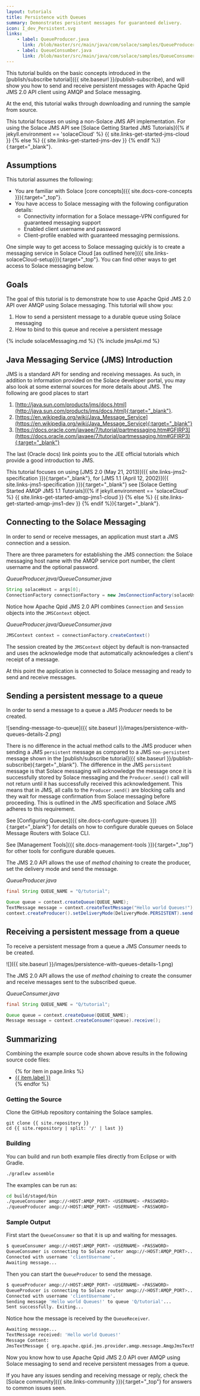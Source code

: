```yaml
---
layout: tutorials
title: Persistence with Queues
summary: Demonstrates persistent messages for guaranteed delivery.
icon: I_dev_Persistent.svg
links:
    - label: QueueProducer.java
      link: /blob/master/src/main/java/com/solace/samples/QueueProducer.java
    - label: QueueConsumber.java
      link: /blob/master/src/main/java/com/solace/samples/QueueConsumer.java
---
```


This tutorial builds on the basic concepts introduced in the [publish/subscribe tutorial]({{ site.baseurl }}/publish-subscribe), and will show you how to send and receive persistent messages with Apache Qpid JMS 2.0 API client using AMQP and Solace messaging.

At the end, this tutorial walks through downloading and running the sample from source.

This tutorial focuses on using a non-Solace JMS API implementation. For using the Solace JMS API see [Solace Getting Started JMS Tutorials]({% if jekyll.environment == 'solaceCloud' %}
  {{ site.links-get-started-jms-cloud }}
{% else %}
    {{ site.links-get-started-jms-dev }}
{% endif %}){:target="_blank"}.

## Assumptions

This tutorial assumes the following:

* You are familiar with Solace [core concepts]({{ site.docs-core-concepts }}){:target="_top"}.
* You have access to Solace messaging with the following configuration details:
    * Connectivity information for a Solace message-VPN configured for guaranteed messaging support
    * Enabled client username and password
    * Client-profile enabled with guaranteed messaging permissions.

One simple way to get access to Solace messaging quickly is to create a messaging service in Solace Cloud [as outlined here]({{ site.links-solaceCloud-setup}}){:target="_top"}. You can find other ways to get access to Solace messaging below.

## Goals

The goal of this tutorial is to demonstrate how to use Apache Qpid JMS 2.0 API over AMQP using Solace messaging. This tutorial will show you:

1.  How to send a persistent message to a durable queue using Solace messaging
2.  How to bind to this queue and receive a persistent message

{% include solaceMessaging.md %}
{% include jmsApi.md %}

## Java Messaging Service (JMS) Introduction

JMS is a standard API for sending and receiving messages. As such, in addition to information provided on the Solace developer portal, you may also look at some external sources for more details about JMS. The following are good places to start

1. [http://java.sun.com/products/jms/docs.html](http://java.sun.com/products/jms/docs.html){:target="_blank"}.
2. [https://en.wikipedia.org/wiki/Java_Message_Service](https://en.wikipedia.org/wiki/Java_Message_Service){:target="_blank"}
3. [https://docs.oracle.com/javaee/7/tutorial/partmessaging.htm#GFIRP3](https://docs.oracle.com/javaee/7/tutorial/partmessaging.htm#GFIRP3){:target="_blank"}

The last (Oracle docs) link points you to the JEE official tutorials which provide a good introduction to JMS.

This tutorial focuses on using [JMS 2.0 (May 21, 2013)]({{ site.links-jms2-specification }}){:target="_blank"}, for [JMS 1.1 (April 12, 2002)]({{ site.links-jms1-specification }}){:target="_blank"} see [Solace Getting Started AMQP JMS 1.1 Tutorials]({% if jekyll.environment == 'solaceCloud' %}
  {{ site.links-get-started-amqp-jms1-cloud }}
{% else %}
    {{ site.links-get-started-amqp-jms1-dev }}
{% endif %}){:target="_blank"}.

## Connecting to the Solace Messaging

In order to send or receive messages, an application must start a JMS connection and a session.

There are three parameters for establishing the JMS connection: the Solace messaging host name with the AMQP service port number, the client username and the optional password.

*QueueProducer.java/QueueConsumer.java*
```java
String solaceHost = args[0];
ConnectionFactory connectionFactory = new JmsConnectionFactory(solaceUsername, solacePassword, solaceHost);
```

Notice how Apache Qpid JMS 2.0 API combines `Connection` and `Session` objects into the `JMSContext` object.

*QueueProducer.java/QueueConsumer.java*
```java
JMSContext context = connectionFactory.createContext()
```

The session created by the `JMSContext` object by default is non-transacted and uses the acknowledge mode that automatically acknowledges a client's receipt of a message.

At this point the application is connected to Solace messaging and ready to send and receive messages.

## Sending a persistent message to a queue

In order to send a message to a queue a JMS *Producer* needs to be created.

![sending-message-to-queue]({{ site.baseurl }}/images/persistence-with-queues-details-2.png)

There is no difference in the actual method calls to the JMS producer when sending a JMS `persistent` message as compared to a JMS `non-persistent` message shown in the [publish/subscribe tutorial]({{ site.baseurl }}/publish-subscribe){:target="_blank"}. The difference in the JMS `persistent` message is that Solace messaging will acknowledge the message once it is successfully stored by Solace messaging and the `Producer.send()` call will not return until it has successfully received this acknowledgement. This means that in JMS, all calls to the `Producer.send()` are blocking calls and they wait for message confirmation from Solace messaging before proceeding. This is outlined in the JMS specification and Solace JMS adheres to this requirement.

See [Configuring Queues]({{ site.docs-confugure-queues }}){:target="_blank"} for details on how to configure durable queues on Solace Message Routers with Solace CLI.

See [Management Tools]({{ site.docs-management-tools }}){:target="_top"} for other tools for configure durable queues.

The JMS 2.0 API allows the use of *method chaining* to create the producer, set the delivery mode and send the message.

*QueueProducer.java*
```java
final String QUEUE_NAME = "Q/tutorial";

Queue queue = context.createQueue(QUEUE_NAME);
TextMessage message = context.createTextMessage("Hello world Queues!");
context.createProducer().setDeliveryMode(DeliveryMode.PERSISTENT).send(queue, "Hello world Queues!");
```

## Receiving a persistent message from a queue

To receive a persistent message from a queue a JMS *Consumer* needs to be created.

![]({{ site.baseurl }}/images/persistence-with-queues-details-1.png)

The JMS 2.0 API allows the use of *method chaining* to create the consumer and receive messages sent to the subscribed queue.

*QueueConsumer.java*
```java
final String QUEUE_NAME = "Q/tutorial";

Queue queue = context.createQueue(QUEUE_NAME);
Message message = context.createConsumer(queue).receive();
```

## Summarizing

Combining the example source code shown above results in the following source code files:

<ul>
{% for item in page.links %}
<li><a href="{{ site.repository }}{{ item.link }}" target="_blank">{{ item.label }}</a></li>
{% endfor %}
</ul>

### Getting the Source

Clone the GitHub repository containing the Solace samples.

```
git clone {{ site.repository }}
cd {{ site.repository | split: '/' | last }}
```

### Building

You can build and run both example files directly from Eclipse or with Gradle.

```sh
./gradlew assemble
```

The examples can be run as:

```sh
cd build/staged/bin
./queueConsumer amqp://<HOST:AMQP_PORT> <USERNAME> <PASSWORD>
./queueProducer amqp://<HOST:AMQP_PORT> <USERNAME> <PASSWORD>
```

### Sample Output

First start the `QueueConsumer` so that it is up and waiting for messages.

```sh
$ queueConsumer amqp://<HOST:AMQP_PORT> <USERNAME> <PASSWORD>
QueueConsumer is connecting to Solace router amqp://<HOST:AMQP_PORT>...
Connected with username 'clientUsername'.
Awaiting message...
```

Then you can start the `QueueProducer` to send the message.

```sh
$ queueProducer amqp://<HOST:AMQP_PORT> <USERNAME> <PASSWORD>
QueueProducer is connecting to Solace router amqp://<HOST:AMQP_PORT>...
Connected with username 'clientUsername'.
Sending message 'Hello world Queues!' to queue 'Q/tutorial'...
Sent successfully. Exiting...
```

Notice how the message is received by the `QueueReceiver`.

```sh
Awaiting message...
TextMessage received: 'Hello world Queues!'
Message Content:
JmsTextMessage { org.apache.qpid.jms.provider.amqp.message.AmqpJmsTextMessageFacade@be64738 }
```

Now you know how to use Apache Qpid JMS 2.0 API over AMQP using Solace messaging to send and receive persistent messages from a queue.

If you have any issues sending and receiving message or reply, check the [Solace community]({{ site.links-community }}){:target="_top"} for answers to common issues seen.

